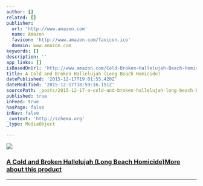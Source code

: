 ```yaml
---
author: []
related: []
publisher:
  url: 'http://www.amazon.com'
  name: Amazon
  favicon: 'http://www.amazon.com/favicon.ico'
  domain: www.amazon.com
keywords: []
description: ''
app_links: []
isBasedOnUrl: 'http://www.amazon.com/Cold-Broken-Hallelujah-Beach-Homicide-ebook/dp/B00IMOUZCO/ref=sr_1_1?s=digital-text&ie=UTF8&qid=1450378743&sr=1-1&keywords=a+cold+and+broken+hallelujah'
title: A Cold and Broken Hallelujah (Long Beach Homicide)
datePublished: '2015-12-17T19:01:55.420Z'
dateModified: '2015-12-17T18:59:16.151Z'
sourcePath: _posts/2015-12-17-a-cold-and-broken-hallelujah-long-beach-homicide.md
published: true
inFeed: true
hasPage: false
inNav: false
_context: 'http://schema.org'
_type: MediaObject

---
```

[![](http://ecx.images-amazon.com/images/I/515xIo53gKL._SL160_.jpg)][0]

### [A Cold and Broken Hallelujah (Long Beach Homicide)][0][More about this product][1]

---

[][0]



[0]: http://www.amazon.com/Cold-Broken-Hallelujah-Beach-Homicide-ebook/dp/B00IMOUZCO/ref=sr_1_1?s=digital-text&ie=UTF8&qid=1450378743&sr=1-1&keywords=a+cold+and+broken+hallelujah
[1]: http://www.amazon.com/Cold-Broken-Hallelujah-Beach-Homicide-ebook/dp/B00IMOUZCO/ref=sr_1_1?s=digital-text&ie=UTF8&qid=1450378743&sr=1-1&keywords=a+cold+and+broken+hallelujah#moreAboutThisProduct